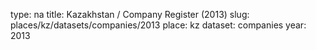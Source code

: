 type: na
title: Kazakhstan / Company Register (2013)
slug: places/kz/datasets/companies/2013
place: kz
dataset: companies
year: 2013
